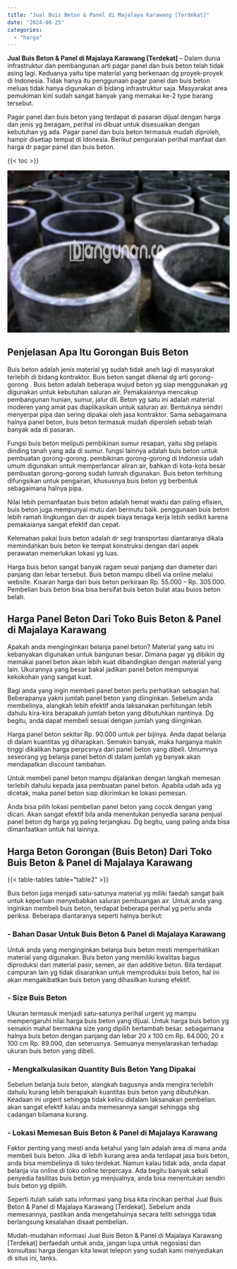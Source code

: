 ```yaml
---
title: "Jual Buis Beton & Panel di Majalaya Karawang [Terdekat]"
date: "2024-08-25"
categories: 
  - "harga"
---
```


**Jual Buis Beton & Panel di Majalaya Karawang \[Terdekat\]** – Dalam dunia infrastruktur dan pembangunan arti pagar panel dan buis beton telah tidak asing lagi. Keduanya yaitu tipe material yang berkenaan dg proyek-proyek di Indonesia. Tidak hanya itu penggunaan pagar panel dan buis beton meluas tidak hanya digunakan di bidang infrastruktur saja. Masyarakat area pemukiman kini sudah sangat banyak yang memakai ke-2 type barang tersebut.

Pagar panel dan buis beton yang terdapat di pasaran dijual dengan harga dan jenis yg beragam, perihal ini dibuat untuk disesuaikan dengan kebutuhan yg ada. Pagar panel dan buis beton termasuk mudah diproleh, hampir disetiap tempat di Idonesia. Berikut penguraian perihal manfaat dan harga dr pagar panel dan buis beton.

{{< toc >}}

![Jual Buis Beton & Panel di Majalaya Karawang [Terdekat]](/images/jual-panel-buis-beton-murah-12.png)

## Penjelasan Apa Itu Gorongan Buis Beton

Buis beton adalah jenis material yg sudah tidak aneh lagi di masyarakat terlebih di bidang kontraktor. Buis beton sangat dikenal dg arti gorong-gorong . Buis beton adalah beberapa wujud beton yg siap menggunakan yg digunakan untuk kebutuhan saluran air. Pemakaiannya mencakup pembangunan hunian, sumur, jalur dll. Beton yg satu ini adalah material moderen yang amat pas diaplikasikan untuk saluran air. Bentuknya sendiri menyerpai pipa dan sering dipakai oleh jasa kontraktor. Sama sebagaimana halnya panel beton, buis beton termasuk mudah diperoleh sebab telah banyak ada di pasaran.

Fungsi buis beton meliputi pembikinan sumur resapan, yaitu sbg pelapis dinding tanah yang ada di sumur. fungsi lainnya adalah buis beton untuk pembuatan gorong-gorong. pembikinan gorong-gorong di Indonesia udah umum digunakan untuk memperlancar aliran air, bahkan di kota-kota besar pembuatan gorong-gorong sudah lumrah digunakan. Buis beton terhitung difungsikan untuk pengairan, khususnya buis beton yg berbentuk sebagaimana halnya pipa.

Nilai lebih pemanfaatan buis beton adalah hemat waktu dan paling efisien, buis beton juga mempunyai mutu dan bermutu baik. penggunaan buis beton lebih ramah lingkungan dan dr aspek biaya tenaga kerja lebih sedikit karena pemakaianya sangat efektif dan cepat.

Kelemahan pakai buis beton adalah dr segi transportasi diantaranya dikala memindahkan buis beton ke tempat konstruksi dengan dari aspek perawatan memerlukan lokasi yg luas.

Harga buis beton sangat banyak ragam seuai panjang dan diameter dari panjang dan lebar tersebut. Buis beton mampu dibeli via online melalui website. Kisaran harga dari buis beton perkiraan Rp. 55.000 – Rp. 305.000. Pembelian buis beton bisa bisa bersifat buis beton bulat atau buios beton belah.

## Harga Panel Beton Dari Toko Buis Beton & Panel di Majalaya Karawang

Apakah anda menginginkan belanja panel beton? Material yang satu ini kebanyakan digunakan untuk bangunan besar. Dimana pagar yg dibikin dg memakai panel beton akan lebih kuat dibandingkan dengan material yang lain. Ukurannya yang besar bakal jadikan panel beton mempunyai kekokohan yang sangat kuat.

Bagi anda yang ingin membeli panel beton perlu perhatikan sebagian hal. Beberapanya yakni jumlah panel beton yang diinginkan. Sebelum anda membelinya, alangkah lebih efektif anda laksanakan perhitungan lebih dahulu kira-kira berapakah jumlah beton yang dibutuhkan nantinya. Dg begitu, anda dapat membeli sesuai dengan jumlah yang diinginkan.

Harga panel beton sekitar Rp. 90.000 untuk per bijinya. Anda dapat belanja di dalam kuantitas yg diharapkan. Semakin banyak, maka harganya makin tinggi dikalikan harga perpcsnya dari panel beton yang dibeli. Umumnya seseorang yg belanja panel beton di dalam jumlah yg banyak akan mendapatkan discount tambahan.

Untuk membeli panel beton mampu dijalankan dengan langkah memesan terlebih dahulu kepada jasa pembuatan panel beton. Apabila udah ada yg dicetak, maka panel beton siap dikirimkan ke lokasi pemesan.

Anda bisa pilih lokasi pembelian panel beton yang cocok dengan yang dicari. Akan sangat efektif bila anda menentukan penyedia sarana penjual panel beton dg harga yg paling terjangkau. Dg begitu, uang paling anda bisa dimanfaatkan untuk hal lainnya.

## Harga Beton Gorongan (Buis Beton) Dari Toko Buis Beton & Panel di Majalaya Karawang

{{< table-tables table="table2" >}}

Buis beton juga menjadi satu-satunya material yg miliki faedah sangat baik untuk keperluan menyebabkan saluran pembuangan air. Untuk anda yang inginkan membeli buis beton, terdapat beberapa perihal yg perlu anda periksa. Beberapa diantaranya seperti halnya berikut:

### \- Bahan Dasar Untuk Buis Beton & Panel di Majalaya Karawang

Untuk anda yang menginginkan belanja buis beton mesti memperhatikan material yang digunakan. Buis beton yang memiliki kwalitas bagus diproduksi dari material pasir, semen, air dan additive beton. Bila terdapat campuran lain yg tidak disarankan untuk memproduksi buis beton, hal ini akan mengakibatkan buis beton yang dihasilkan kurang efektif.

### \- Size Buis Beton

Ukuran termasuk menjadi satu-satunya perihal urgent yg mampu mempengaruhi nilai harga buis beton yang dijual. Untuk harga buis beton yg semakin mahal bermakna size yang dipilih bertambah besar. sebagaimana halnya buis beton dengan panjang dan lebar 20 x 100 cm Rp. 64.000, 20 x 100 cm Rp. 89.000, dan seterusnya. Semuanya menyelaraskan terhadap ukuran buis beton yang dibeli.

### \- Mengkalkulasikan Quantity Buis Beton Yang Dipakai

Sebelum belanja buis beton, alangkah bagusnya anda mengira terlebih dahulu kurang lebih berapakah kuantitas buis beton yang dibutuhkan. Keadaan ini urgent sehingga tidak keliru didalam laksanakan pembelian. akan sangat efektif kalau anda memesannya sangat sehingga sbg cadangan bilamana kurang.

### \- Lokasi Memesan Buis Beton & Panel di Majalaya Karawang

Faktor penting yang mesti anda ketahui yang lain adalah area di mana anda membeli buis beton. Jika di lebih kurang area anda terdapat jasa buis beton, anda bisa membelinya di toko terdekat. Namun kalau tidak ada, anda dapat belanja via online di toko online terpercaya. Ada begitu banyak sekali penyedia fasilitas buis beton yg menjualnya, anda bisa menentukan sendiri buis beton yg dipilih.

Seperti itulah salah satu informasi yang bisa kita rincikan perihal Jual Buis Beton & Panel di Majalaya Karawang \[Terdekat\]. Sebelum anda memesannya, pastikan anda mengetahuinya secara teliti sehingga tidak berlangsung kesalahan disaat pembelian.

Mudah-mudahan informasi Jual Buis Beton & Panel di Majalaya Karawang \[Terdekat\] berfaedah untuk anda, jangan lupa untuk negosiasi dan konsultasi harga dengan kita lewat telepon yang sudah kami menyediakan di situs ini, tanks.

